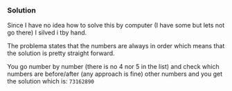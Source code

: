 ### Solution

Since I have no idea how to solve this by computer (I have some but lets not go there) I silved i tby hand.

The problema states that the numbers are always in order which means that the solution is pretty straight forward.

You go number by number (there is no 4 nor 5 in the list) and check which numbers are before/after (any approach is fine) other numbers and you get the solution which is: `73162890`
